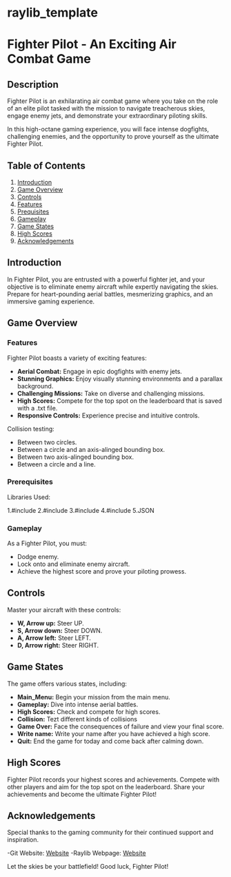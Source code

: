 # raylib_template

# Fighter Pilot - An Exciting Air Combat Game

## Description

Fighter Pilot is an exhilarating air combat game where you take on the role of an elite pilot tasked with the mission to navigate treacherous skies, engage enemy jets, and demonstrate your extraordinary piloting skills.

In this high-octane gaming experience, you will face intense dogfights, challenging enemies, and the opportunity to prove yourself as the ultimate Fighter Pilot.

## Table of Contents

1. [Introduction](#introduction)
2. [Game Overview](#game-overview)
3. [Controls](#controls)
4. [Features](#features)
5. [Prequisites](#prequisites)
6. [Gameplay](#gameplay)
7. [Game States](#game-states)
8. [High Scores](#high-scores)
9. [Acknowledgements](#acknowledgements)

## Introduction

In Fighter Pilot, you are entrusted with a powerful fighter jet, and your objective is to eliminate enemy aircraft while expertly navigating the skies. Prepare for heart-pounding aerial battles, mesmerizing graphics, and an immersive gaming experience.

## Game Overview

### Features

Fighter Pilot boasts a variety of exciting features:

- **Aerial Combat:** Engage in epic dogfights with enemy jets.
- **Stunning Graphics:** Enjoy visually stunning environments and a parallax background.
- **Challenging Missions:** Take on diverse and challenging missions.
- **High Scores:** Compete for the top spot on the leaderboard that is saved with a .txt file.
- **Responsive Controls:** Experience precise and intuitive controls.

Collision testing:
- Between two circles.
- Between a circle and an axis-alinged bounding box.
- Between two axis-alinged bounding box.
- Between a circle and a line.

### Prerequisites

Libraries Used:

1.#include <fstream>
2.#include <vector>
3.#include <algorithm>
4.#include <cmath>
5.JSON

### Gameplay

As a Fighter Pilot, you must:

- Dodge enemy.
- Lock onto and eliminate enemy aircraft.
- Achieve the highest score and prove your piloting prowess.

## Controls

Master your aircraft with these controls:

- **W, Arrow up:** Steer UP.
- **S, Arrow down:** Steer DOWN.
- **A, Arrow left:** Steer LEFT.
- **D, Arrow right:** Steer RIGHT.

## Game States

The game offers various states, including:

- **Main_Menu:** Begin your mission from the main menu.
- **Gameplay:** Dive into intense aerial battles.
- **High Scores:** Check and compete for high scores.
- **Collision:** Tezt different kinds of collisions
- **Game Over:** Face the consequences of failure and view your final score.
- **Write name:** Write your name after you have achieved a high score.
- **Quit:** End the game for today and come back after calming down.

## High Scores

Fighter Pilot records your highest scores and achievements. Compete with other players and aim for the top spot on the leaderboard. Share your achievements and become the ultimate Fighter Pilot!

## Acknowledgements

Special thanks to the gaming community for their continued support and inspiration.

-Git Website:   [Website](http://193.11.10.9:3000/5sd814-2023/Soad_Individual_Assignment.git) 
-Raylib Webpage: [Website](https://www.raylib.com)

Let the skies be your battlefield! Good luck, Fighter Pilot!

